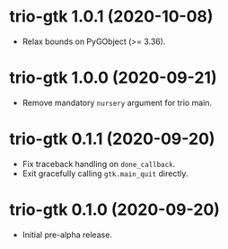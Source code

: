 # trio-gtk 1.0.1 (2020-10-08)

- Relax bounds on PyGObject (>= 3.36).

# trio-gtk 1.0.0 (2020-09-21)

- Remove mandatory `nursery` argument for trio main.

# trio-gtk 0.1.1 (2020-09-20)

- Fix traceback handling on `done_callback`.
- Exit gracefully calling `gtk.main_quit` directly.

# trio-gtk 0.1.0 (2020-09-20)

- Initial pre-alpha release.

